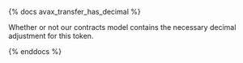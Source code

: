 {% docs avax_transfer_has_decimal %}

Whether or not our contracts model contains the necessary decimal adjustment for this token. 

{% enddocs %}